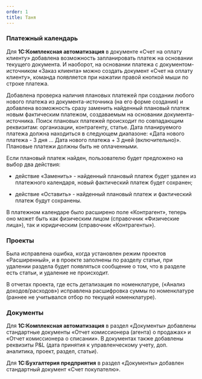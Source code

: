 ```yaml
---
order: 1
title: Таня
---
```


### **Платежный календарь**

Для **1С:Комплексная автоматизация** в документе «Счет на оплату клиенту» добавлена возможность запланировать платеж на основании текущего документа. И наоборот, на основании платежа с документом-источником «Заказ клиента» можно создать документ «Счет на оплату клиенту», команда появляется при нажатии правой кнопкой мыши по строке платежа.



Добавлена проверка наличия плановых платежей при создании любого нового платежа из документа-источника (на его форме создания) и добавлена возможность сразу заменить найденный плановый платеж новым фактическим платежом, создаваемым на основании документа-источника. Поиск плановых платежей происходит по совпадающим реквизитам: организации, контрагенту, статье. Дата планируемого платежа должна находиться в следующем диапазоне: «Дата нового платежа - 3 дня ... Дата нового платежа + 3 дней (включительно)». Плановые платежи должны быть не оплаченными.

Если плановый платеж найден, пользователю будет предложено на выбор два действия:

-  действие «Заменить» - найденный плановый платеж будет удален из платежного календаря, новый фактический платеж будет сохранен;

-  действие «Оставить» - найденный плановый платеж и фактический платеж будут сохранены.



В платежном календаре было расширено поле «Контрагент», теперь оно может быть как физическим лицом (справочник «Физические лица»), так и юридическим (справочник «Контрагенты»).



### **Проекты**

Была исправлена ошибка, когда установлен режим проектов «Расширенный», и в проекте заполнены по разделу статьи, при удалении раздела будет появляться сообщение о том, что в разделе есть статьи, и удаление не происходит.

В отчетах проекта, где есть детализация по номенклатуре, («Анализ доходов/расходов») исправлена расшифровка суммы по номенклатуре (раннее не учитывался отбор по текущей номенклатуре).



### **Документы**

Для **1С:Комплексная автоматизация** в раздел «Документы» добавлены стандартные документы «Отчет комиссионера (агента) о продажах» и «Отчет комиссионера о списании». В документах также добавлены реквизиты P&L (дата принятия к управленческому учету, доп. аналитика, проект, раздел, статьи).

Для **1С:Бухгалтерия предприятия** в раздел «Документы» добавлен стандартный документ «Счет покупателю».